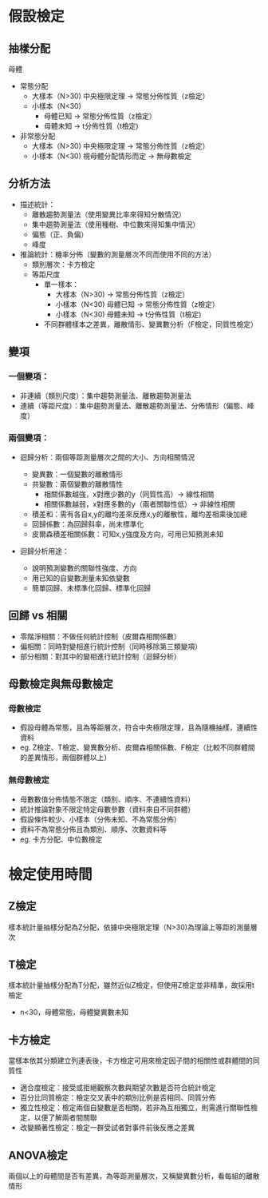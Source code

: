 # 假設檢定
## 抽樣分配
母體
- 常態分配
   - 大樣本（N>30) 中央極限定理 -> 常態分佈性質（z檢定）
   - 小樣本（N<30) 
     - 母體已知 -> 常態分佈性質（z檢定）
     - 母體未知 -> t分佈性質（t檢定)
- 非常態分配
   - 大樣本（N>30) 中央極限定理 -> 常態分佈性質（z檢定）
   - 小樣本（N<30) 視母體分配情形而定 -> 無母數檢定

## 分析方法
- 描述統計：
   - 離散趨勢測量法（使用變異比率來得知分散情況）
   - 集中趨勢測量法（使用種樹、中位數來得知集中情況）
   - 偏態（正、負偏）
   - 峰度
- 推論統計：機率分佈（變數的測量層次不同而使用不同的方法）
   - 類別層次：卡方檢定
   - 等距尺度
     - 單一樣本：
       - 大樣本（N>30) -> 常態分佈性質（z檢定）
       - 小樣本（N<30) 母體已知 -> 常態分佈性質（z檢定）
       - 小樣本（N<30) 母體未知 -> t分佈性質（t檢定)
     - 不同群體樣本之差異，離散情形、變異數分析（F檢定，同質性檢定）

## 變項
### 一個變項：
- 非連續（類別尺度）：集中趨勢測量法、離散趨勢測量法
- 連續（等距尺度）：集中趨勢測量法、離散趨勢測量法、分佈情形（偏態、峰度）

### 兩個變項：
- 迴歸分析：兩個等距測量層次之間的大小、方向相關情況
   - 變異數：一個變數的離散情形
   - 共變數：兩個變數的離散情性
     - 相關係數越強，x對應少數的y（同質性高）-> 線性相關
     - 相關係數越弱，x對應多數的y（兩者關聯性低）-> 非線性相關
   - 積差和：需有各自x,y的離均差來反應x,y的離散性，離均差相乘後加總
   - 回歸係數：為回歸斜率，尚未標準化
   - 皮爾森積差相關係數：可知x,y強度及方向，可用已知預測未知
  
- 迴歸分析用途：
   - 說明預測變數的關聯性強度、方向
   - 用已知的自變數測量未知依變數
   - 簡單回歸、未標準化回歸、標準化回歸

## 回歸 vs 相關
- 零階淨相關：不做任何統計控制（皮爾森相關係數）
- 偏相關：同時對變相進行統計控制（同時移除第三類變項）
- 部分相關：對其中的變相進行統計控制（迴歸分析）

## 母數檢定與無母數檢定
### 母數檢定
- 假設母體為常態，且為等距層次，符合中央極限定理，且為隨機抽樣，連續性資料
- eg. Z檢定、T檢定、變異數分析、皮爾森相關係數、F檢定（比較不同群體間的差異情形，兩個群體以上）
### 無母數檢定
- 母數數值分佈情態不限定（類別、順序、不連續性資料）
- 統計推論對象不限定特定母數參數（資料來自不同群體）
- 假設條件較少、小樣本（分佈未知、不為常態分佈）
- 資料不為常態分佈且為類別、順序、次數資料等
- eg. 卡方分配、中位數檢定

# 檢定使用時間
## Z檢定
樣本統計量抽樣分配為Z分配，依據中央極限定理（N>30)為理論上等距的測量層次
## T檢定
樣本統計量抽樣分配為T分配，雖然近似Z檢定，但使用Z檢定並非精準，故採用t檢定
- n<30，母體常態，母體變異數未知
## 卡方檢定
當樣本依其分類建立列連表後，卡方檢定可用來檢定因子間的相關性或群體間的同質性 
- 適合度檢定：接受或拒絕觀察次數與期望次數是否符合統計檢定
- 百分比同質檢定：檢定交叉表中的類別比例是否相同、同質分佈
- 獨立性檢定：檢定兩個自變數是否相關，若非為互相獨立，則需進行關聯性檢定，以便了解兩者間關聯
- 改變顯著性檢定：檢定一群受試者對事件前後反應之差異
## ANOVA檢定
兩個以上的母體間是否有差異，為等距測量層次，又稱變異數分析，看每組的離散情形
